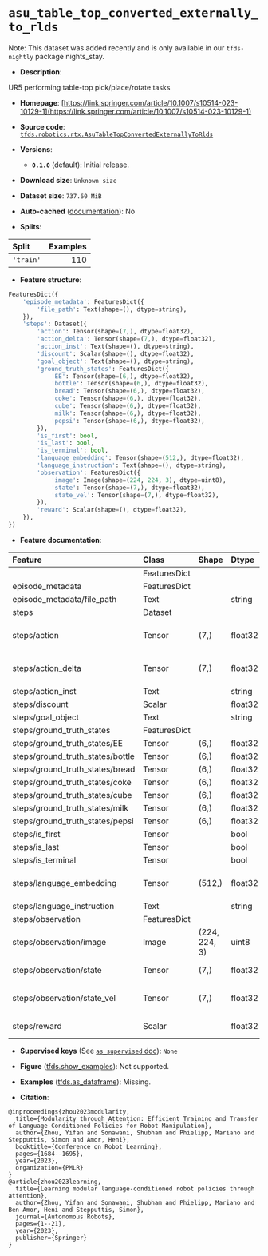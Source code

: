<div itemscope itemtype="http://schema.org/Dataset">
  <div itemscope itemprop="includedInDataCatalog" itemtype="http://schema.org/DataCatalog">
    <meta itemprop="name" content="TensorFlow Datasets" />
  </div>
  <meta itemprop="name" content="asu_table_top_converted_externally_to_rlds" />
  <meta itemprop="description" content="UR5 performing table-top pick/place/rotate tasks&#10;&#10;To use this dataset:&#10;&#10;```python&#10;import tensorflow_datasets as tfds&#10;&#10;ds = tfds.load(&#x27;asu_table_top_converted_externally_to_rlds&#x27;, split=&#x27;train&#x27;)&#10;for ex in ds.take(4):&#10;  print(ex)&#10;```&#10;&#10;See [the guide](https://www.tensorflow.org/datasets/overview) for more&#10;informations on [tensorflow_datasets](https://www.tensorflow.org/datasets).&#10;&#10;" />
  <meta itemprop="url" content="https://www.tensorflow.org/datasets/catalog/asu_table_top_converted_externally_to_rlds" />
  <meta itemprop="sameAs" content="https://link.springer.com/article/10.1007/s10514-023-10129-1" />
  <meta itemprop="citation" content="@inproceedings{zhou2023modularity,&#10;  title={Modularity through Attention: Efficient Training and Transfer of Language-Conditioned Policies for Robot Manipulation},&#10;  author={Zhou, Yifan and Sonawani, Shubham and Phielipp, Mariano and Stepputtis, Simon and Amor, Heni},&#10;  booktitle={Conference on Robot Learning},&#10;  pages={1684--1695},&#10;  year={2023},&#10;  organization={PMLR}&#10;}&#10;@article{zhou2023learning,&#10;  title={Learning modular language-conditioned robot policies through attention},&#10;  author={Zhou, Yifan and Sonawani, Shubham and Phielipp, Mariano and Ben Amor, Heni and Stepputtis, Simon},&#10;  journal={Autonomous Robots},&#10;  pages={1--21},&#10;  year={2023},&#10;  publisher={Springer}&#10;}" />
</div>

# `asu_table_top_converted_externally_to_rlds`


Note: This dataset was added recently and is only available in our
`tfds-nightly` package
<span class="material-icons" title="Available only in the tfds-nightly package">nights_stay</span>.

*   **Description**:

UR5 performing table-top pick/place/rotate tasks

*   **Homepage**:
    [https://link.springer.com/article/10.1007/s10514-023-10129-1](https://link.springer.com/article/10.1007/s10514-023-10129-1)

*   **Source code**:
    [`tfds.robotics.rtx.AsuTableTopConvertedExternallyToRlds`](https://github.com/tensorflow/datasets/tree/master/tensorflow_datasets/robotics/rtx/rtx.py)

*   **Versions**:

    *   **`0.1.0`** (default): Initial release.

*   **Download size**: `Unknown size`

*   **Dataset size**: `737.60 MiB`

*   **Auto-cached**
    ([documentation](https://www.tensorflow.org/datasets/performances#auto-caching)):
    No

*   **Splits**:

Split     | Examples
:-------- | -------:
`'train'` | 110

*   **Feature structure**:

```python
FeaturesDict({
    'episode_metadata': FeaturesDict({
        'file_path': Text(shape=(), dtype=string),
    }),
    'steps': Dataset({
        'action': Tensor(shape=(7,), dtype=float32),
        'action_delta': Tensor(shape=(7,), dtype=float32),
        'action_inst': Text(shape=(), dtype=string),
        'discount': Scalar(shape=(), dtype=float32),
        'goal_object': Text(shape=(), dtype=string),
        'ground_truth_states': FeaturesDict({
            'EE': Tensor(shape=(6,), dtype=float32),
            'bottle': Tensor(shape=(6,), dtype=float32),
            'bread': Tensor(shape=(6,), dtype=float32),
            'coke': Tensor(shape=(6,), dtype=float32),
            'cube': Tensor(shape=(6,), dtype=float32),
            'milk': Tensor(shape=(6,), dtype=float32),
            'pepsi': Tensor(shape=(6,), dtype=float32),
        }),
        'is_first': bool,
        'is_last': bool,
        'is_terminal': bool,
        'language_embedding': Tensor(shape=(512,), dtype=float32),
        'language_instruction': Text(shape=(), dtype=string),
        'observation': FeaturesDict({
            'image': Image(shape=(224, 224, 3), dtype=uint8),
            'state': Tensor(shape=(7,), dtype=float32),
            'state_vel': Tensor(shape=(7,), dtype=float32),
        }),
        'reward': Scalar(shape=(), dtype=float32),
    }),
})
```

*   **Feature documentation**:

Feature                          | Class        | Shape         | Dtype   | Description
:------------------------------- | :----------- | :------------ | :------ | :----------
                                 | FeaturesDict |               |         |
episode_metadata                 | FeaturesDict |               |         |
episode_metadata/file_path       | Text         |               | string  | Path to the original data file.
steps                            | Dataset      |               |         |
steps/action                     | Tensor       | (7,)          | float32 | Robot action, consists of [7x joint velocities, 2x gripper velocities, 1x terminate episode].
steps/action_delta               | Tensor       | (7,)          | float32 | Robot delta action, consists of [7x joint velocities, 2x gripper velocities, 1x terminate episode].
steps/action_inst                | Text         |               | string  | Action to be performed.
steps/discount                   | Scalar       |               | float32 | Discount if provided, default to 1.
steps/goal_object                | Text         |               | string  | Object to be manipulated with.
steps/ground_truth_states        | FeaturesDict |               |         |
steps/ground_truth_states/EE     | Tensor       | (6,)          | float32 | xyzrpy
steps/ground_truth_states/bottle | Tensor       | (6,)          | float32 | xyzrpy
steps/ground_truth_states/bread  | Tensor       | (6,)          | float32 | xyzrpy
steps/ground_truth_states/coke   | Tensor       | (6,)          | float32 | xyzrpy
steps/ground_truth_states/cube   | Tensor       | (6,)          | float32 | xyzrpy
steps/ground_truth_states/milk   | Tensor       | (6,)          | float32 | xyzrpy
steps/ground_truth_states/pepsi  | Tensor       | (6,)          | float32 | xyzrpy
steps/is_first                   | Tensor       |               | bool    |
steps/is_last                    | Tensor       |               | bool    |
steps/is_terminal                | Tensor       |               | bool    |
steps/language_embedding         | Tensor       | (512,)        | float32 | Kona language embedding. See https://tfhub.dev/google/universal-sentence-encoder-large/5
steps/language_instruction       | Text         |               | string  | Language Instruction.
steps/observation                | FeaturesDict |               |         |
steps/observation/image          | Image        | (224, 224, 3) | uint8   | Main camera RGB observation.
steps/observation/state          | Tensor       | (7,)          | float32 | Robot state, consists of [6x robot joint angles, 1x gripper position].
steps/observation/state_vel      | Tensor       | (7,)          | float32 | Robot joint velocity, consists of [6x robot joint angles, 1x gripper position].
steps/reward                     | Scalar       |               | float32 | Reward if provided, 1 on final step for demos.

*   **Supervised keys** (See
    [`as_supervised` doc](https://www.tensorflow.org/datasets/api_docs/python/tfds/load#args)):
    `None`

*   **Figure**
    ([tfds.show_examples](https://www.tensorflow.org/datasets/api_docs/python/tfds/visualization/show_examples)):
    Not supported.

*   **Examples**
    ([tfds.as_dataframe](https://www.tensorflow.org/datasets/api_docs/python/tfds/as_dataframe)):
    Missing.

*   **Citation**:

```
@inproceedings{zhou2023modularity,
  title={Modularity through Attention: Efficient Training and Transfer of Language-Conditioned Policies for Robot Manipulation},
  author={Zhou, Yifan and Sonawani, Shubham and Phielipp, Mariano and Stepputtis, Simon and Amor, Heni},
  booktitle={Conference on Robot Learning},
  pages={1684--1695},
  year={2023},
  organization={PMLR}
}
@article{zhou2023learning,
  title={Learning modular language-conditioned robot policies through attention},
  author={Zhou, Yifan and Sonawani, Shubham and Phielipp, Mariano and Ben Amor, Heni and Stepputtis, Simon},
  journal={Autonomous Robots},
  pages={1--21},
  year={2023},
  publisher={Springer}
}
```

